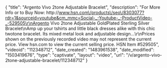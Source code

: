{
    "title": "Argento Vivo 2tone Adjustable Bracelet",
    "description": "For More Info or to Buy Now: http:\/\/www.hsn.com\/products\/seo\/8303077?rdr=1&sourceid=youtube&cm_mmc=Social-_-Youtube-_-ProductVideo-_-529505\r\nArgento Vivo 2tone Adjustable GoldPlated Sterling Silver Bracelet\nAmp up your tshirts and little black dresses alike with this chic twotone bracelet. Its mixed metal look and adjustable design...\r\nPrices shown on the previously recorded video may not represent the current price.  View hsn.com to view the current selling price. HSN Item #529505",
    "videoid": "112348712",
    "date_created": "1483961538",
    "date_modified": "1503419676",
    "type": "captivate",
    "layout": "video",
    "url": "\/v\/argento-vivo-2tone-adjustable-bracelet\/112348712"
}